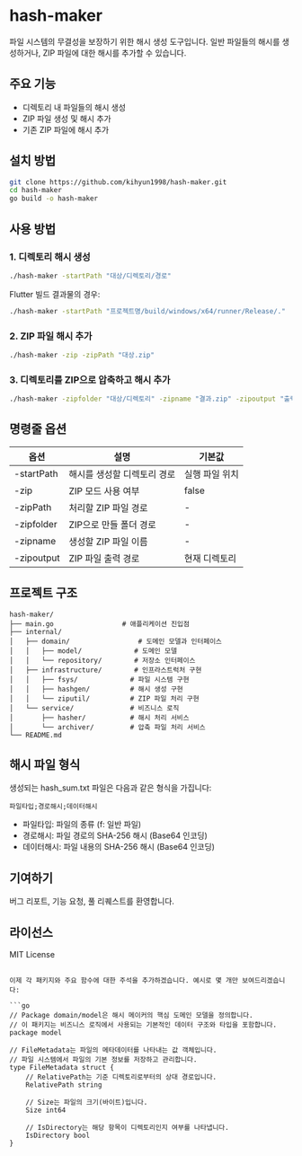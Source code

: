 # hash-maker

파일 시스템의 무결성을 보장하기 위한 해시 생성 도구입니다. 일반 파일들의 해시를 생성하거나, ZIP 파일에 대한 해시를 추가할 수 있습니다.

## 주요 기능

- 디렉토리 내 파일들의 해시 생성
- ZIP 파일 생성 및 해시 추가
- 기존 ZIP 파일에 해시 추가

## 설치 방법

```bash
git clone https://github.com/kihyun1998/hash-maker.git
cd hash-maker
go build -o hash-maker
```

## 사용 방법

### 1. 디렉토리 해시 생성
```bash
./hash-maker -startPath "대상/디렉토리/경로"
```

Flutter 빌드 결과물의 경우:
```bash
./hash-maker -startPath "프로젝트명/build/windows/x64/runner/Release/."
```

### 2. ZIP 파일 해시 추가
```bash
./hash-maker -zip -zipPath "대상.zip"
```

### 3. 디렉토리를 ZIP으로 압축하고 해시 추가
```bash
./hash-maker -zipfolder "대상/디렉토리" -zipname "결과.zip" -zipoutput "출력/경로"
```

## 명령줄 옵션

| 옵션 | 설명 | 기본값 |
|------|------|--------|
| -startPath | 해시를 생성할 디렉토리 경로 | 실행 파일 위치 |
| -zip | ZIP 모드 사용 여부 | false |
| -zipPath | 처리할 ZIP 파일 경로 | - |
| -zipfolder | ZIP으로 만들 폴더 경로 | - |
| -zipname | 생성할 ZIP 파일 이름 | - |
| -zipoutput | ZIP 파일 출력 경로 | 현재 디렉토리 |

## 프로젝트 구조

```
hash-maker/
├── main.go                 # 애플리케이션 진입점
├── internal/
│   ├── domain/                 # 도메인 모델과 인터페이스
│   │   ├── model/             # 도메인 모델
│   │   └── repository/        # 저장소 인터페이스
│   ├── infrastructure/        # 인프라스트럭처 구현
│   │   ├── fsys/             # 파일 시스템 구현
│   │   ├── hashgen/          # 해시 생성 구현
│   │   └── ziputil/          # ZIP 파일 처리 구현
│   └── service/              # 비즈니스 로직
│       ├── hasher/           # 해시 처리 서비스
│       └── archiver/         # 압축 파일 처리 서비스
└── README.md
```

## 해시 파일 형식

생성되는 hash_sum.txt 파일은 다음과 같은 형식을 가집니다:
```
파일타입;경로해시;데이터해시
```

- 파일타입: 파일의 종류 (f: 일반 파일)
- 경로해시: 파일 경로의 SHA-256 해시 (Base64 인코딩)
- 데이터해시: 파일 내용의 SHA-256 해시 (Base64 인코딩)

## 기여하기

버그 리포트, 기능 요청, 풀 리퀘스트를 환영합니다.

## 라이선스

MIT License
```

이제 각 패키지와 주요 함수에 대한 주석을 추가하겠습니다. 예시로 몇 개만 보여드리겠습니다:

```go
// Package domain/model은 해시 메이커의 핵심 도메인 모델을 정의합니다.
// 이 패키지는 비즈니스 로직에서 사용되는 기본적인 데이터 구조와 타입을 포함합니다.
package model

// FileMetadata는 파일의 메타데이터를 나타내는 값 객체입니다.
// 파일 시스템에서 파일의 기본 정보를 저장하고 관리합니다.
type FileMetadata struct {
    // RelativePath는 기준 디렉토리로부터의 상대 경로입니다.
    RelativePath string

    // Size는 파일의 크기(바이트)입니다.
    Size int64

    // IsDirectory는 해당 항목이 디렉토리인지 여부를 나타냅니다.
    IsDirectory bool
}
